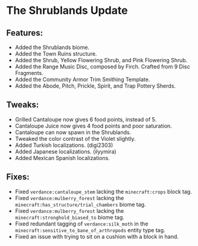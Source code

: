 # The Shrublands Update

## Features:
* Added the Shrublands biome.
* Added the Town Ruins structure.
* Added the Shrub, Yellow Flowering Shrub, and Pink Flowering Shrub.
* Added the Range Music Disc, composed by Firch. Crafted from 9 Disc Fragments.
* Added the Community Armor Trim Smithing Template.
* Added the Abode, Pitch, Prickle, Spirit, and Trap Pottery Sherds.

## Tweaks:
* Grilled Cantaloupe now gives 6 food points, instead of 5.
* Cantaloupe Juice now gives 4 food points and poor saturation.
* Cantaloupe can now spawn in the Shrublands.
* Tweaked the color contrast of the Violet slightly.
* Added Turkish localizations. (digi2303)
* Added Japanese localizations. (ilyymira)
* Added Mexican Spanish localizations.

## Fixes:
* Fixed `verdance:cantaloupe_stem` lacking the `minecraft:crops` block tag.
* Fixed `verdance:mulberry_forest` lacking the `minecraft:has_structure/trial_chambers` biome tag.
* Fixed `verdance:mulberry_forest` lacking the `minecraft:stronghold_biased_to` biome tag.
* Fixed redundant tagging of `verdance:silk_moth` in the `minecraft:sensitive_to_bane_of_arthropods` entity type tag.
* Fixed an issue with trying to sit on a cushion with a block in hand.
